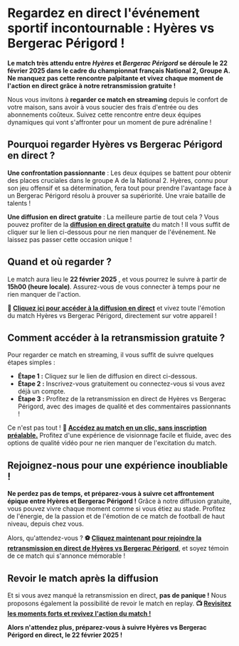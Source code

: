 # Regardez en direct l'événement sportif incontournable : Hyères vs Bergerac Périgord !

**Le match très attendu entre _Hyères_ et _Bergerac Périgord_ se déroule le 22 février 2025 dans le cadre du championnat français National 2, Groupe A. Ne manquez pas cette rencontre palpitante et vivez chaque moment de l'action en direct grâce à notre retransmission gratuite !**

Nous vous invitons à **regarder ce match en streaming** depuis le confort de votre maison, sans avoir à vous soucier des frais d'entrée ou des abonnements coûteux. Suivez cette rencontre entre deux équipes dynamiques qui vont s'affronter pour un moment de pure adrénaline !

## Pourquoi regarder Hyères vs Bergerac Périgord en direct ?

**Une confrontation passionnante** : Les deux équipes se battent pour obtenir des places cruciales dans le groupe A de la National 2. Hyères, connu pour son jeu offensif et sa détermination, fera tout pour prendre l'avantage face à un Bergerac Périgord résolu à prouver sa supériorité. Une vraie bataille de talents !

**Une diffusion en direct gratuite** : La meilleure partie de tout cela ? Vous pouvez profiter de la [**diffusion en direct gratuite**](https://tinyurl.com/livestreamfreeo?st=Hy%C3%A8res+vs+Bergerac+P%C3%A9rigord&si=gh) du match ! Il vous suffit de cliquer sur le lien ci-dessous pour ne rien manquer de l'événement. Ne laissez pas passer cette occasion unique !

## Quand et où regarder ?

Le match aura lieu le **22 février 2025** , et vous pourrez le suivre à partir de **15h00 (heure locale)**. Assurez-vous de vous connecter à temps pour ne rien manquer de l'action.

**🔴 [Cliquez ici pour accéder à la diffusion en direct](https://tinyurl.com/livestreamfreeo?st=Hy%C3%A8res+vs+Bergerac+P%C3%A9rigord&si=gh)** et vivez toute l'émotion du match Hyères vs Bergerac Périgord, directement sur votre appareil !

## Comment accéder à la retransmission gratuite ?

Pour regarder ce match en streaming, il vous suffit de suivre quelques étapes simples :

- **Étape 1 :** Cliquez sur le lien de diffusion en direct ci-dessous.
- **Étape 2 :** Inscrivez-vous gratuitement ou connectez-vous si vous avez déjà un compte.
- **Étape 3 :** Profitez de la retransmission en direct de Hyères vs Bergerac Périgord, avec des images de qualité et des commentaires passionnants !

Ce n'est pas tout ! **📲 [Accédez au match en un clic, sans inscription préalable.](https://tinyurl.com/livestreamfreeo?st=Hy%C3%A8res+vs+Bergerac+P%C3%A9rigord&si=gh)** Profitez d'une expérience de visionnage facile et fluide, avec des options de qualité vidéo pour ne rien manquer de l'excitation du match.

## Rejoignez-nous pour une expérience inoubliable !

**Ne perdez pas de temps, et préparez-vous à suivre cet affrontement épique entre Hyères et Bergerac Périgord !** Grâce à notre diffusion gratuite, vous pouvez vivre chaque moment comme si vous étiez au stade. Profitez de l'énergie, de la passion et de l'émotion de ce match de football de haut niveau, depuis chez vous.

Alors, qu'attendez-vous ? **⚽️ [Cliquez maintenant pour rejoindre la retransmission en direct de Hyères vs Bergerac Périgord](https://tinyurl.com/livestreamfreeo?st=Hy%C3%A8res+vs+Bergerac+P%C3%A9rigord&si=gh)**, et soyez témoin de ce match qui s'annonce mémorable !

## Revoir le match après la diffusion

Et si vous avez manqué la retransmission en direct, **pas de panique !** Nous proposons également la possibilité de revoir le match en replay. **📺 [Revisitez les moments forts et revivez l'action du match !](https://tinyurl.com/livestreamfreeo?st=Hy%C3%A8res+vs+Bergerac+P%C3%A9rigord&si=gh)**

**Alors n'attendez plus, préparez-vous à suivre Hyères vs Bergerac Périgord en direct, le 22 février 2025 !**
